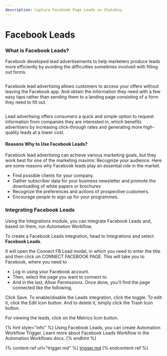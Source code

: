 ```yaml
---
description: Capture Facebook Page Leads on Chatobuy.
---
```


# Facebook Leads

### What is Facebook Leads?

Facebook developed lead advertisements to help marketers produce leads more efficiently by avoiding the difficulties sometimes involved with filling out forms.

<figure><img src="https://files.gitbook.com/v0/b/gitbook-x-prod.appspot.com/o/spaces%2FhElFPtMZjXYjDDMBT5q2%2Fuploads%2Fb3EWk4dBxcVfK0fQvKNY%2FFacebook%20Leads%20Demo.jpg?alt=media&#x26;token=036382fb-6275-4e7f-83f7-2677f026256e" alt=""><figcaption></figcaption></figure>

Facebook lead advertising allows customers to access your offers without leaving the Facebook app. And obtain the information they need with a few easy taps rather than sending them to a landing page consisting of a form they need to fill out.

<figure><img src="https://files.gitbook.com/v0/b/gitbook-x-prod.appspot.com/o/spaces%2FhElFPtMZjXYjDDMBT5q2%2Fuploads%2FbWwTZq04bTfNBV0suerp%2FFacebook%20Leads%20Demo%20Working.gif?alt=media&#x26;token=c7afc238-57e4-4dba-8846-141ee616da99" alt=""><figcaption></figcaption></figure>

Lead advertising offers consumers a quick and simple option to request information from companies they are interested in, which benefits advertisers by increasing click-through rates and generating more high-quality leads at a lower cost.

#### Reasons Why to Use Facebook Leads?

Facebook lead advertising can achieve various marketing goals, but they work best for one of the marketing maxims: Recognize your audience. Here are some reasons why Facebook leads play an essential role in the market.

* Find possible clients for your company.
* Gather subscriber data for your business newsletter and promote the downloading of white papers or brochures
* Recognize the preferences and actions of prospective customers.
* Encourage people to sign up for your programmes.

### Integrating Facebook Leads

Using the Integrations module, you can integrate Facebook Leads and, based on them, run Automation Workflow.

To create a Facebook Leads integration, head to Integrations and select **Facebook Leads**.

It will open the Connect FB Lead modal, in which you need to enter the title and then click on CONNECT FACEBOOK PAGE. This will take you to Facebook, where you need to

* Log in using your Facebook account.
* Then, select the page you want to connect to.
* And in the last, Allow Permissions. Once done, you'll find the page connected like the following,

Click Save. To enable/disable the Leads integration, click the toggle. To edit it, click the Edit Icon button. And to delete it, simply click the Trash Icon button.

For viewing the leads, click on the Metrics Icon button.

{% hint style="info" %}
Using Facebook Leads, you can create Automation Workflow Trigger. Learn more about Facebook Leads Workflow in the Automation Workflows docs.
{% endhint %}

{% content-ref url="trigger.md" %}
[trigger.md](trigger.md)
{% endcontent-ref %}
